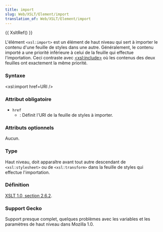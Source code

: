 ```yaml
---
title: import
slug: Web/XSLT/Element/import
translation_of: Web/XSLT/Element/import
---
```


{{ XsltRef() }}

L'élément `<xsl:import>` est un élément de haut niveau qui sert à importer le contenu d'une feuille de styles dans une autre. Généralement, le contenu importé a une priorité inférieure à celui de la feuille qui effectue l'importation. Ceci contraste avec [\<xsl:include>](/fr/docs/Web/XSLT/include) où les contenus des deux feuilles ont exactement la même priorité.

### Syntaxe

\<xsl:import href=URI />

### Attribut obligatoire

- `href`
  - : Définit l'URI de la feuille de styles à importer.

### Attributs optionnels

Aucun.

### Type

Haut niveau, doit apparaître avant tout autre descendant de `<xsl:stylesheet>` ou de `<xsl:transform>` dans la feuille de styles qui effectue l'importation.

### Définition

[XSLT 1.0, section 2.6.2](http://www.w3.org/TR/xslt#import).

### Support Gecko

Support presque complet, quelques problèmes avec les variables et les paramètres de haut niveau dans Mozilla 1.0.

